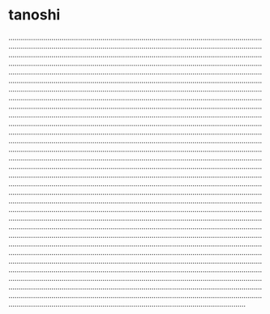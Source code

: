 # tanoshi
........................................................................................................................................................................................................................................................................................................................................................................................................................................................................................................................................................................................................................................................................................................................................................................................................................................................................................................................................................................................................................................................................................................................................................................................................................................................................................................................................................................................................................................................................................................................................................................................................................................................................................................................................................................................................................................................................................................................................................................................................................................................................................................................................................................................................................................................................................................................................................................................................................................................................................................................................................................................................................................................................................................................................................................................................................................................................................................................................................................................................................................................................................................................................................................................................................................................................................................................................................................................................................................................................................................................................................................................................................................................................................................................................................................................................................................................................................................................................................................................................................................................................................................................